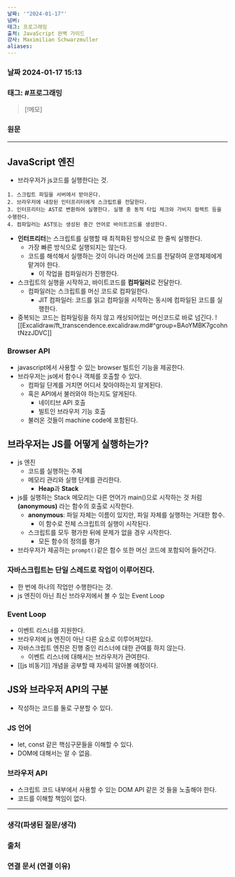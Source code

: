 ```yaml
---
날짜: '"2024-01-17"'
넘버: 
태그: 프로그래밍
출처: JavaScript 완벽 가이드
강사: Maximilian Schwarzmuller
aliases:
---
```

### 날짜  2024-01-17 15:13

### 태그: #프로그래밍 

>[!메모]
>

### 원문
---
## JavaScript 엔진
- 브라우저가 js코드를 실행한다는 것.
```
1. 스크립트 파일을 서버에서 받아온다.
2. 브라우저에 내장된 인터프리터에게 스크립트를 전달한다.
3. 인터프리터는 AST로 변환하여 실행한다. 실행 중 동적 타입 체크와 가비지 컬렉트 등을 수행한다.
4. 컴파일러는 AST또는 생성된 중간 언어로 바이트코드를 생성한다.
```
- **인터프리터**는 스크립트를 실행할 때 최적화된 방식으로 한 줄씩 실행한다.
	- 가장 빠른 방식으로 실행되지는 않는다.
	- 코드를 해석해서 실행하는 것이 아니라 머신에 코드를 전달하여 운영체제에게 맡겨야 한다.
		- 이 작업을 컴파일러가 진행한다.
- 스크립트의 실행을 시작하고, 바이트코드를 **컴파일러**로 전달한다.
	- 컴파일러는 스크립트를 머신 코드로 컴파일한다.
		- JIT 컴파일러: 코드를 읽고 컴파일을 시작하는 동시에 컴파일된 코드를 실행한다.
- 중복되는 코드는 컴파일링을 하지 않고 캐싱되어있는 머신코드로 바로 넘긴다.
![[Excalidraw/ft_transcendence.excalidraw.md#^group=BAoYMBK7gcohntNzzJDVC]]
### Browser API
- javascript에서 사용할 수 있는 browser 빌트인 기능을 제공한다.
- 브라우저는 js에서 함수나 객체를 호출할 수 있다.
	- 컴파일 단계를 거치면 어디서 찾아야하는지 알게된다.
	- 혹은 API에서 불러와야 하는지도 알게된다.
		- 네이티브 API 호출
		- 빌트인 브라우저 기능 호출
	- 불러온 것들이 machine code에 포함된다.
## 브라우저는 JS를 어떻게 실행하는가?
- js 엔진
	- 코드를 실행하는 주체
	- 메모리 관리와 실행 단계를 관리한다.
		- **Heap**과 **Stack**
- js를 실행하는 Stack 메모리는 다른 언어가 main()으로 시작하는 것 처럼 **(anonymous)** 라는 함수의 호출로 시작한다.
	- **anonymous**: 파일 자체는 이름이 있지만, 파일 자체를 실행하는 거대한 함수.
		- 이 함수로 전체 스크립트의 실행이 시작된다.
	- 스크립트를 모두 평가한 뒤에 문제가 없을 경우 시작한다.
		- 모든 함수의 정의를 평가
- 브라우저가 제공하는 `prompt()`같은 함수 또한 머신 코드에 포함되어 들어간다.
### 자바스크립트는 **단일 스레드**로 작업이 이루어진다.
- 한 번에 하나의 작업만 수행한다는 것.
- js 엔진이 아닌 최신 브라우저에서 볼 수 있는 Event Loop
### Event Loop
- 이벤트 리스너를 지원한다.
- 브라우저에 js 엔진이 아닌 다른 요소로 이루어져있다.
- 자바스크립트 엔진은 진행 중인 리스너에 대한 관여를 하지 않는다.
	- 이벤트 리스너에 대해서는 브라우저가 관여한다.
- [[js 비동기]] 개념을 공부할 때 자세히 알아볼 예정이다.
## JS와 브라우저 API의 구분
- 작성하는 코드를 둘로 구분할 수 있다.
### JS 언어
- let, const 같은 핵심구문들을 이해할 수 있다.
- DOM에 대해서는 알 수 없음.
### 브라우저 API
- 스크립트 코드 내부에서 사용할 수 있는 DOM API 같은 것 들을 노출해야 한다.
- 코드를 이해할 책임이 없다.




---
### 생각(파생된 질문/생각)

### 출처

### 연결 문서 (연결 이유)
